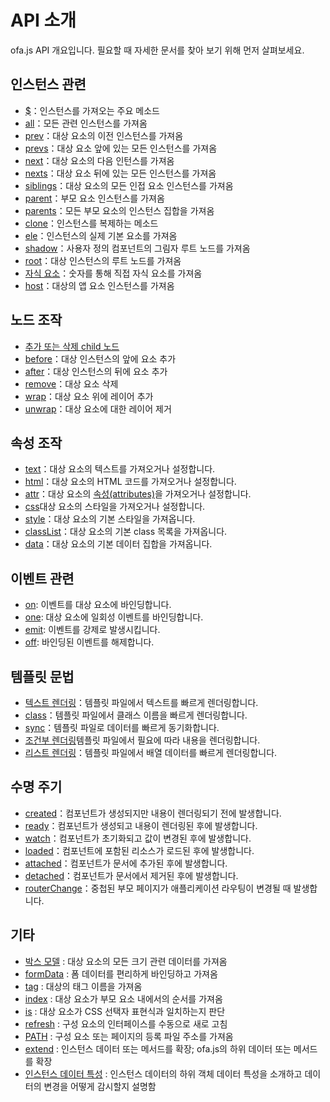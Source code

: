 # API 소개

ofa.js API 개요입니다. 필요할 때 자세한 문서를 찾아 보기 위해 먼저 살펴보세요.

## 인스턴스 관련

- [$](./instance/dollar.md)：인스턴스를 가져오는 주요 메소드
- [all](./instance/all.md)：모든 관련 인스턴스를 가져옴
- [prev](./instance/prev.md)：대상 요소의 이전 인스턴스를 가져옴
- [prevs](./instance/prevs.md)：대상 요소 앞에 있는 모든 인스턴스를 가져옴
- [next](./instance/next.md)：대상 요소의 다음 인턴스를 가져옴
- [nexts](./instance/nexts.md)：대상 요소 뒤에 있는 모든 인스턴스를 가져옴
- [siblings](./instance/siblings.md)：대상 요소의 모든 인접 요소 인스턴스를 가져옴
- [parent](./instance/parent.md)：부모 요소 인스턴스를 가져옴
- [parents](./instance/parents.md)：모든 부모 요소의 인스턴스 집합을 가져옴
- [clone](./instance/clone.md)：인스턴스를 복제하는 메소드
- [ele](./instance/ele.md)：인스턴스의 실제 기본 요소를 가져옴
- [shadow](./instance/shadow.md)：사용자 정의 컴포넌트의 그림자 루트 노드를 가져옴
- [root](./instance/root.md)：대상 인스턴스의 루트 노드를 가져옴
- [자식 요소](./instance/children.md)：숫자를 통해 직접 자식 요소를 가져옴
- [host](./instance/host.md)：대상의 앱 요소 인스턴스를 가져옴

## 노드 조작

- [추가 또는 삭제 child 노드](./operation/array-like.md)
- [before](./operation/before.md)：대상 인스턴스의 앞에 요소 추가
- [after](./operation/after.md)：대상 인스턴스의 뒤에 요소 추가
- [remove](./operation/remove.md)：대상 요소 삭제
- [wrap](./operation/wrap.md)：대상 요소 위에 레이어 추가
- [unwrap](./operation/unwrap.md)：대상 요소에 대한 레이어 제거

## 속성 조작

- [text](./props/text.md)：대상 요소의 텍스트를 가져오거나 설정합니다.
- [html](./props/html.md)：대상 요소의 HTML 코드를 가져오거나 설정합니다.
- [attr](./props/attr.md)：대상 요소의 [속성(attributes)](https://developer.mozilla.org/en-US/docs/Web/API/Element/attributes)을 가져오거나 설정합니다.
- [css](./props/css.md)대상 요소의 스타일을 가져오거나 설정합니다.
- [style](./props/style.md)：대상 요소의 기본 스타일을 가져옵니다.
- [classList](./props/class-list.md)：대상 요소의 기본 class 목록을 가져옵니다.
- [data](./props/data.md)：대상 요소의 기본 데이터 집합을 가져옵니다.

## 이벤트 관련

- [on](./event/on.md): 이벤트를 대상 요소에 바인딩합니다.
- [one](./event/one.md): 대상 요소에 일회성 이벤트를 바인딩합니다.
- [emit](./event/emit.md): 이벤트를 강제로 발생시킵니다.
- [off](./event/off.md): 바인딩된 이벤트를 해제합니다.

## 템플릿 문법

- [텍스트 렌더링](./temp-syntax/text-render.md)：템플릿 파일에서 텍스트를 빠르게 렌더링합니다.
- [class](./temp-syntax/class.md)：템플릿 파일에서 클래스 이름을 빠르게 렌더링합니다.
- [sync](./temp-syntax/sync.md)：템플릿 파일로 데이터를 빠르게 동기화합니다.
- [조건부 렌더링](./temp-syntax/condition.md)템플릿 파일에서 필요에 따라 내용을 렌더링합니다.
- [리스트 렌더링](./temp-syntax/fill.md)：템플릿 파일에서 배열 데이터를 빠르게 렌더링합니다.

## 수명 주기
- [created](./life-cycle/created.md)：컴포넌트가 생성되지만 내용이 렌더링되기 전에 발생합니다.
- [ready](./life-cycle/ready.md)：컴포넌트가 생성되고 내용이 렌더링된 후에 발생합니다.
- [watch](./life-cycle/watch.md)：컴포넌트가 초기화되고 값이 변경된 후에 발생합니다.
- [loaded](./life-cycle/loaded.md)：컴포넌트에 포함된 리소스가 로드된 후에 발생합니다.
- [attached](./life-cycle/attached.md)：컴포넌트가 문서에 추가된 후에 발생합니다.
- [detached](./life-cycle/detached.md)：컴포넌트가 문서에서 제거된 후에 발생합니다.
- [routerChange](./life-cycle/router-change.md)：중첩된 부모 페이지가 애플리케이션 라우팅이 변경될 때 발생합니다.

## 기타

- [박스 모델](./others/box.md) : 대상 요소의 모든 크기 관련 데이터를 가져옴
- [formData](./others/form-data.md) : 폼 데이터를 편리하게 바인딩하고 가져옴
- [tag](./others/tag.md) : 대상의 태그 이름을 가져옴
- [index](./others/index.md) : 대상 요소가 부모 요소 내에서의 순서를 가져옴
- [is](./others/is.md) : 대상 요소가 CSS 선택자 표현식과 일치하는지 판단
- [refresh](./others/refresh.md) : 구성 요소의 인터페이스를 수동으로 새로 고침
- [PATH](./others/path.md) : 구성 요소 또는 페이지의 등록 파일 주소를 가져옴
- [extend](./others/extend.md) : 인스턴스 데이터 또는 메서드를 확장; ofa.js의 하위 데이터 또는 메서드를 확장
- [인스턴스 데이터 특성](./others/stanz.md) : 인스턴스 데이터의 하위 객체 데이터 특성을 소개하고 데이터의 변경을 어떻게 감시할지 설명함